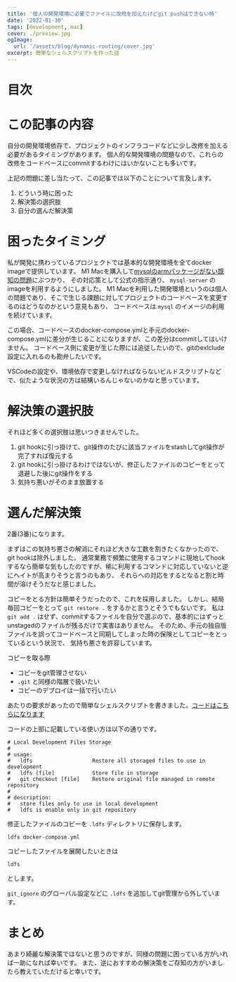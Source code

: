 ```yaml
---
title: '個人の開発環境に必要でファイルに改修を加えたけどgit pushはできない時'
date: '2022-01-30'
tags: [development, mac]
cover: ./preview.jpg
ogImage:
  url: '/assets/blog/dynamic-routing/cover.jpg'
excerpt: 簡単なシェルスクリプトを作った話
---
```


# 目次


# この記事の内容
自分の開発環境依存で、プロジェクトのインフラコードなどに少し改修を加える必要があるタイミングがあります。
個人的な開発環境の問題なので、これらの改修をコードベースにcommitするわけにはいかないことも多いです。

上記の問題に差し当たって、この記事では以下のことについて言及します。

1. どういう時に困った
1. 解決策の選択肢
1. 自分の選んだ解決策


# 困ったタイミング
私が開発に携わっているプロジェクトでは基本的な開発環境を全てdocker imageで提供しています。
M1 Macを購入して[mysqlのarmパッケージがない既知の問題](https://matsuand.github.io/docs.docker.jp.onthefly/desktop/mac/apple-silicon/)にぶつかり、
その対応策として公式の指示通り、 `mysql-server` のimageを利用するようにしました。
M1 Macを利用した開発環境というのは個人の問題であり、そこで生じる課題に対してプロジェクトのコードベースを変更するのはどうなのかという意見もあり、
コードベースは `mysql` のイメージの利用を続けています。

この場合、コードベースのdocker-compose.ymlと手元のdocker-compose.ymlに差分が生じることになりますが、この差分はcommitしてはいけません。
コードベース側に変更が生じた際には追従したいので、gitのexlclude設定に入れるのも勘弁したいです。

VSCodeの設定や、環境依存で変更しなければならないビルドスクリプトなどで、似たような状況の方は結構いるんじゃないのかなと思っています。


# 解決策の選択肢
それほど多くの選択肢は思いつきませんでした。

1. git hookに引っ掛けて、git操作のたびに該当ファイルをstashしてgit操作が完了すれば復元する
1. git hookに引っ掛けるわけではないが、修正したファイルのコピーをとって退避した後にgit操作をする
1. 気持ち悪いがそのまま放置する

# 選んだ解決策
2番(3番)になります。

まずはこの気持ち悪さの解消にそれほど大きな工数を割きたくなかったので、git hookは除外しました。
通常業務で頻繁に使用するコマンドに現地してhookするなら簡単な気もしたのですが、稀に利用するコマンドに対応していないと逆にヘイトが高まりそうと言うのもあり、
それらへの対応をするとなると割と時間が溶けそうだなと感じました。

コピーをとる方針は簡単そうだったので、これを採用しました。
しかし、結局毎回コピーをとって `git restore .` をするかと言うとそうでもないです。
私は `git add .` はせず、commitするファイルを自分で選ぶので、基本的にはずっとunstagedのファイルが残るだけで実害はありません。
そのため、手元の独自版ファイルを誤ってコードベースと同期してしまった時の保険としてコピーをとっているという状況で、 気持ち悪さを許容しています。

コピーを取る際

- コピーをgit管理させない
- `.git` と同様の階層で扱いたい
- コピーのデプロイは一括で行いたい

あたりの要求があったので簡単なシェルスクリプトを書きました。[コードはこちらになります](https://github.com/dondakeshimo/dotfiles/blob/0d71b1a7df71a88846b00216352efc7cdd1c136e/bin/ldfs)

コードの上部に記載している使い方は以下の通りです。

```
# Local Development Files Storage
#
# usage:
#   ldfs                   Restore all storaged files to use in development
#   ldfs [file]            Store file in storage
#   git checkout [file]    Restore original file managed in remote repository
#
# description:
#   store files only to use in local development
#   ldfs is enable only in git repository
```

修正したファイルのコピーを `.ldfs` ディレクトリに保存します。

```
ldfs docker-compose.yml
```

コピーしたファイルを展開したいときは

```
ldfs
```

とします。

`git_ignore` のグローバル設定などに `.ldfs` を追加してgit管理から外しています。

# まとめ

あまり綺麗な解決策ではないと思うのですが、同様の問題に困っている方がいれば一助になれば幸いです。
また、逆におすすめの解決策をご存知の方がいましたら教えていただけると幸いです。
